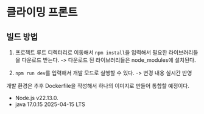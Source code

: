 # 클라이밍 프론트

## 빌드 방법

1. 프로젝트 루트 디렉터리로 이동해서 `npm install`을 입력해서 필요한 라이브러리들을 다운로드 받는다.
   -> 다운로드 된 라이브러리들은 node_modules에 설치된다.

2. `npm run dev`를 입력해서 개발 모드로 실행할 수 있다. -> 변경 내용 실시간 반영

개발 환경은 추후 Dockerfile을 작성해서 하나의 이미지로 만들어 통합할 예정이다.

- Node.js v22.13.0.
- java 17.0.15 2025-04-15 LTS

